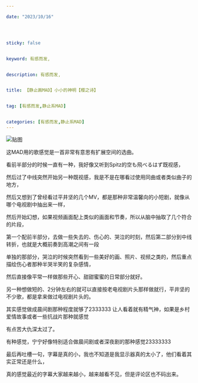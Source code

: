 ```yaml
---

date: "2023/10/16"




sticky: false


keyword: 有感而发,


description: 有感而发,


title: 【静止画MAD】小小的神明【樱之诗】


tag: [有感而发,静止系MAD]


categories: [有感而发,静止系MAD]
---
```

![贴图](https://cdn.donmai.us/sample/55/79/__hanako_blue_archive_drawn_by_eip_pepai__sample-5579a24527d81d29f8572f42c727c495.jpg)

这MAD用的歌感觉是一首非常有意思有扩展空间的选曲。

看前半部分的时候一直有一种，我好像又听到Spitz的空も飛べるはず既视感，

然后过了中线突然开始另一种既视感，我是不是在哪看过使用同曲或者类似曲子的地方，

然后又想到了曾经看过平井坚的几个MV，都是那种非常温馨向的小短剧，就像从哪个电视剧中抽出来一样，

然后开始幻想，如果视频画面配上类似的画面和节奏，所以从脑中抽取了几个符合的片段，

第一个配前半部分，去做一些失去的、伤心的、哭泣的时刻，然后第二部分到中线转折，也就是大概前奏到高潮之间有一段

单独的那部分，哭泣的时候突然看到一些美好的画、照片、视频之类的，然后重点描绘伤心者那种半哭半笑的复杂感情，

然后直接像平常一样做那些开心、甜甜蜜蜜的日常部分就好。

另一种想做短的、2分钟左右的就可以直接按老电视剧片头那样做就行，平井坚的不少歌，都是拿来做过电视剧片头的。

其实感觉做成晨间剧那种程度就够了2333333 让人看着就有精气神，如果是乡村爱情故事或者一些抗战片那种就感觉

有点苦大仇深太过了。

有种感觉，宁宁好像特别适合做晨间剧或者深夜剧的那种感觉23333333

最后再吐槽一句，字幕是真的小，我也不知道是我显示器真的太小了，他们看着其实正常还是什么，

真的感觉最近的字幕大家越来越小，越来越看不见，但是评论区也不码出来。
